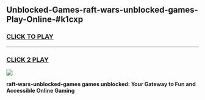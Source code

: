 
## Unblocked-Games-raft-wars-unblocked-games-Play-Online-#k1cxp
<h3>
<a href="https://premium.freeplayer.one?title=raft-wars-unblocked-games&ref=27F">CLICK TO PLAY</a></h3>
<hr>

<h3>
<a href="https://premium.freeplayer.one?title=raft-wars-unblocked-games&ref=27F">CLICK 2 PLAY</a>
  
</h3>

<a href="https://premium.freeplayer.one?title=raft-wars-unblocked-games&ref=27F"><img src="https://clearcache.store/games.png"></a>


**raft-wars-unblocked-games games unblocked: Your Gateway to Fun and Accessible Online Gaming**
